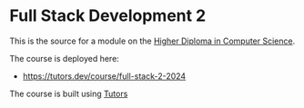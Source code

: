 # Full Stack Development 2

This is the source for a module on the [Higher Diploma in Computer Science](https://tutors.dev/course/wit-hdip-comp-sci-2024). 

The course is deployed here:

- <https://tutors.dev/course/full-stack-2-2024>

The course is built using [Tutors](https://tutors.dev/)